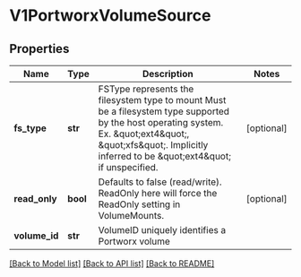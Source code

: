 # V1PortworxVolumeSource

## Properties
Name | Type | Description | Notes
------------ | ------------- | ------------- | -------------
**fs_type** | **str** | FSType represents the filesystem type to mount Must be a filesystem type supported by the host operating system. Ex. \&quot;ext4\&quot;, \&quot;xfs\&quot;. Implicitly inferred to be \&quot;ext4\&quot; if unspecified. | [optional] 
**read_only** | **bool** | Defaults to false (read/write). ReadOnly here will force the ReadOnly setting in VolumeMounts. | [optional] 
**volume_id** | **str** | VolumeID uniquely identifies a Portworx volume | 

[[Back to Model list]](../README.md#documentation-for-models) [[Back to API list]](../README.md#documentation-for-api-endpoints) [[Back to README]](../README.md)


